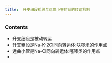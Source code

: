 ```yaml
---
title:  升支细段粗段与远曲小管的钠的转运机制
--- 
```


### Contents
- 升支细段是被动转运
- 升支粗段是Na-K-2Cl同向转运体:呋噻米的作用点
- 远曲小管是Na-Cl同向转运体:噻嗪类的作用点
- 
